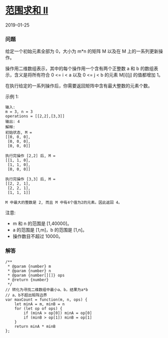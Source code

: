 # [范围求和 II](https://leetcode-cn.com/problems/range-addition-ii)
2019-01-25
### 问题

给定一个初始元素全部为 0，大小为 m*n 的矩阵 M 以及在 M 上的一系列更新操作。

操作用二维数组表示，其中的每个操作用一个含有两个正整数 a 和 b 的数组表示，含义是将所有符合 0 <= i < a 以及 0 <= j < b 的元素 M[i][j] 的值都增加 1。

在执行给定的一系列操作后，你需要返回矩阵中含有最大整数的元素个数。

示例 1:

```
输入:
m = 3, n = 3
operations = [[2,2],[3,3]]
输出: 4
解释:
初始状态, M =
[[0, 0, 0],
 [0, 0, 0],
 [0, 0, 0]]

执行完操作 [2,2] 后, M =
[[1, 1, 0],
 [1, 1, 0],
 [0, 0, 0]]

执行完操作 [3,3] 后, M =
[[2, 2, 1],
 [2, 2, 1],
 [1, 1, 1]]

M 中最大的整数是 2, 而且 M 中有4个值为2的元素。因此返回 4。
```
注意:

* m 和 n 的范围是 [1,40000]。
* a 的范围是 [1,m]，b 的范围是 [1,n]。
* 操作数目不超过 10000。


### 解答

```
/**
 * @param {number} m
 * @param {number} n
 * @param {number[][]} ops
 * @return {number}
 */
// 转化为寻找二维数组中最小a、b，结果为a*b
// a、b不超出矩阵边界
var maxCount = function(m, n, ops) {
    let minA = m, minB = n
    for (let op of ops) {
        if (minA > op[0]) minA = op[0]
        if (minB > op[1]) minB = op[1]
    }
    return minA * minB
};
```
